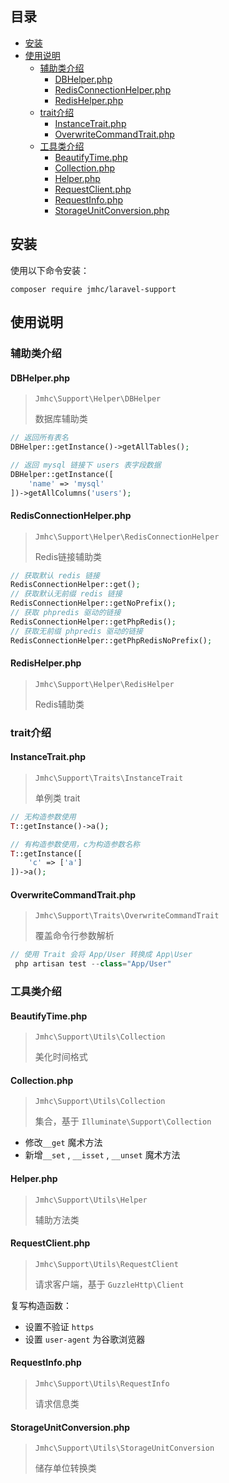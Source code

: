 ## 目录

- [安装](#%E5%AE%89%E8%A3%85)
- [使用说明](#%E4%BD%BF%E7%94%A8%E8%AF%B4%E6%98%8E)
	- [辅助类介绍](#%E8%BE%85%E5%8A%A9%E7%B1%BB%E4%BB%8B%E7%BB%8D)
	    - [DBHelper.php](#dbhelperphp)
	    - [RedisConnectionHelper.php](#redisconnectionhelperphp)
	    - [RedisHelper.php](#redishelperphp)
	- [trait介绍](#trait%E4%BB%8B%E7%BB%8D)
	    - [InstanceTrait.php](#instancetraitphp)
	    - [OverwriteCommandTrait.php](#overwritecommandtraitphp)
	- [工具类介绍](#%E5%B7%A5%E5%85%B7%E7%B1%BB%E4%BB%8B%E7%BB%8D)
	    - [BeautifyTime.php](#beautifytimephp)
	    - [Collection.php](#collectionphp)
	    - [Helper.php](#helperphp)
	    - [RequestClient.php](#requestclientphp)
	    - [RequestInfo.php](#requestinfophp)
	    - [StorageUnitConversion.php](#storageunitconversionphp)

## 安装

使用以下命令安装：
```
composer require jmhc/laravel-support
```

## 使用说明

### 辅助类介绍

#### DBHelper.php

> `Jmhc\Support\Helper\DBHelper`
>
> 数据库辅助类

```php
// 返回所有表名
DBHelper::getInstance()->getAllTables();

// 返回 mysql 链接下 users 表字段数据
DBHelper::getInstance([
    'name' => 'mysql'
])->getAllColumns('users');
```

#### RedisConnectionHelper.php

> `Jmhc\Support\Helper\RedisConnectionHelper`
>
> Redis链接辅助类

```php
// 获取默认 redis 链接
RedisConnectionHelper::get();
// 获取默认无前缀 redis 链接
RedisConnectionHelper::getNoPrefix();
// 获取 phpredis 驱动的链接
RedisConnectionHelper::getPhpRedis();
// 获取无前缀 phpredis 驱动的链接
RedisConnectionHelper::getPhpRedisNoPrefix();
```

#### RedisHelper.php

> `Jmhc\Support\Helper\RedisHelper`
>
> Redis辅助类

### trait介绍

#### InstanceTrait.php

> `Jmhc\Support\Traits\InstanceTrait`
>
> 单例类 trait

```php
// 无构造参数使用
T::getInstance()->a();

// 有构造参数使用，c为构造参数名称
T::getInstance([
    'c' => ['a']
])->a();
```

#### OverwriteCommandTrait.php

> `Jmhc\Support\Traits\OverwriteCommandTrait`
>
> 覆盖命令行参数解析

```php
// 使用 Trait 会将 App/User 转换成 App\User
 php artisan test --class="App/User"
 ```

### 工具类介绍

#### BeautifyTime.php

> `Jmhc\Support\Utils\Collection`
>
> 美化时间格式

#### Collection.php

> `Jmhc\Support\Utils\Collection`
>
> 集合，基于 `Illuminate\Support\Collection`

- 修改`__get` 魔术方法
- 新增`__set` , `__isset` , `__unset` 魔术方法

#### Helper.php

> `Jmhc\Support\Utils\Helper`
>
> 辅助方法类

#### RequestClient.php

> `Jmhc\Support\Utils\RequestClient`
>
> 请求客户端，基于 `GuzzleHttp\Client`

复写构造函数：

- 设置不验证 `https`
- 设置 `user-agent` 为谷歌浏览器

#### RequestInfo.php

> `Jmhc\Support\Utils\RequestInfo`
>
> 请求信息类

#### StorageUnitConversion.php

> `Jmhc\Support\Utils\StorageUnitConversion`
>
> 储存单位转换类
